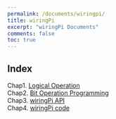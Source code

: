 ```yaml
---
permalink: /documents/wiringpi/
title: wiringPi
excerpt: "wiringPi Documents"
comments: false
toc: true
---
```


## Index

Chap1. [Logical Operation](/documents/wiringpi/logical-operation/)<br>
Chap2. [Bit Operation Programming](/documents/wiringpi/bit-operation-programming/)<br>
Chap3. [wiringPi API](/documents/wiringpi/api/)<br>
Chap4. [wiringPi code](/documents/wiringpi/code/)<br>
